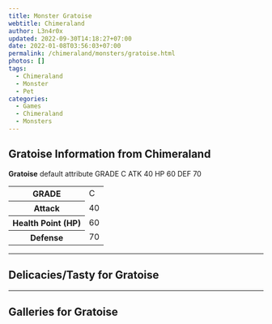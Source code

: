 ```yaml
---
title: Monster Gratoise
webtitle: Chimeraland
author: L3n4r0x
updated: 2022-09-30T14:18:27+07:00
date: 2022-01-08T03:56:03+07:00
permalink: /chimeraland/monsters/gratoise.html
photos: []
tags:
  - Chimeraland
  - Monster
  - Pet
categories:
  - Games
  - Chimeraland
  - Monsters
---
```


<section id="bootstrap-wrapper"><link rel="stylesheet" href="https://cdn.statically.io/gh/dimaslanjaka/Web-Manajemen/40ac3225/css/bootstrap-4.5-wrapper.css"/><h1>Gratoise Information from Chimeraland</h1><p><b>Gratoise</b> default attribute GRADE C ATK 40 HP 60 DEF 70<table><tr><th>GRADE</th><td>C</td></tr><tr><th>Attack</th><td>40</td></tr><tr><th>Health Point (HP)</th><td>60</td></tr><tr><th>Defense</th><td>70</td></tr></table></p><hr/><h2>Delicacies/Tasty for Gratoise</h2><hr/><div id="gallery"><h2>Galleries for Gratoise</h2><div class="row"></div></div></section>